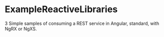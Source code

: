 # ExampleReactiveLibraries
3 Simple samples of consuming a REST service in Angular, standard, with NgRX or NgXS.
